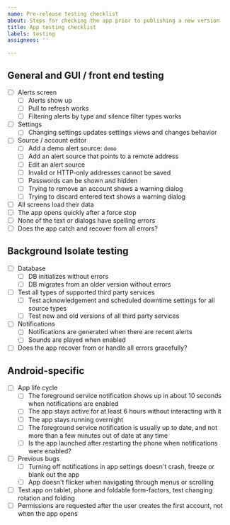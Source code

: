 ```yaml
---
name: Pre-release testing checklist
about: Steps for checking the app prior to publishing a new version
title: App testing checklist
labels: testing
assignees: ''

---
```


## General and GUI / front end testing

* [ ] Alerts screen
    * [ ] Alerts show up
    * [ ] Pull to refresh works
    * [ ] Filtering alerts by type and silence filter types works
* [ ] Settings
    * [ ] Changing settings updates settings views and changes behavior
* [ ] Source / account editor
    * [ ] Add a demo alert source: `demo`
    * [ ] Add an alert source that points to a remote address
    * [ ] Edit an alert source
    * [ ] Invalid or HTTP-only addresses cannot be saved
    * [ ] Passwords can be shown and hidden
    * [ ] Trying to remove an account shows a warning dialog
    * [ ] Trying to discard entered text shows a warning dialog
* [ ] All screens load their data
* [ ] The app opens quickly after a force stop
* [ ] None of the text or dialogs have spelling errors
* [ ] Does the app catch and recover from all errors?

## Background Isolate testing

* [ ] Database
    * [ ] DB initializes without errors
    * [ ] DB migrates from an older version without errors
* [ ] Test all types of supported third party services
    * [ ] Test acknowledgement and scheduled downtime settings for all source types
    * [ ] Test new and old versions of all third party services
* [ ] Notifications
    * [ ] Notifications are generated when there are recent alerts
    * [ ] Sounds are played when enabled
* [ ] Does the app recover from or handle all errors gracefully?

## Android-specific

* [ ] App life cycle
    * [ ] The foreground service notification shows up in about 10 seconds when notifications are enabled
    * [ ] The app stays active for at least 6 hours without interacting with it
    * [ ] The app stays running overnight
    * [ ] The foreground service notification is usually up to date, and not more than a few minutes out of date at any time
    * [ ] Is the app launched after restarting the phone when notifications were enabled?
* [ ] Previous bugs
    * [ ] Turning off notifications in app settings doesn't crash, freeze or blank out the app
    * [ ] App doesn't flicker when navigating through menus or scrolling
* [ ] Test app on tablet, phone and foldable form-factors, test changing rotation and folding
* [ ] Permissions are requested after the user creates the first account, not when the app opens
